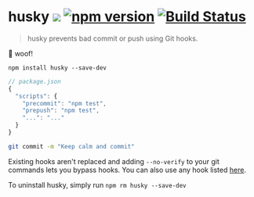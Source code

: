 # husky [![](http://img.shields.io/npm/dm/husky.svg?style=flat)](https://www.npmjs.org/package/husky) [![npm version](https://badge.fury.io/js/husky.svg)](http://badge.fury.io/js/husky) [![Build Status](https://travis-ci.org/typicode/husky.svg?branch=master)](https://travis-ci.org/typicode/husky)

> husky prevents bad commit or push using Git hooks.

:dog: woof!


```
npm install husky --save-dev
```

```javascript
// package.json
{
  "scripts": {
    "precommit": "npm test",
    "prepush": "npm test",
    "...": "..."
  }
}
```

```bash
git commit -m "Keep calm and commit"
```

Existing hooks aren't replaced and adding `--no-verify` to your git commands lets you bypass hooks. You can also use any hook listed [here](https://github.com/typicode/husky/blob/master/hooks.json).

To uninstall husky, simply run `npm rm husky --save-dev`
